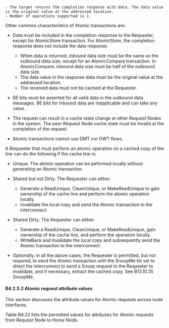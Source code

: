     - The target returns the completion response with data. The data value is the original value at the addressed location.
    - Number of operations supported is 1.

Other common characteristics of Atomic transactions are:

- Data must be included in the completion response to the Requester, except for AtomicStore transaction. For AtomicStore, the completion response does not include the data response.

    - When data is returned, inbound data size must be the same as the outbound data size, except for an AtomicCompare transaction. In AtomicCompare, inbound data size must be half of the outbound data size.
    - The data value in the response data must be the original value at the addressed location.
    - The received data must not be cached at the Requester.

- BE bits must be asserted for all valid data in the outbound data messages. BE bits for inbound data are inapplicable and can take any value.
- The request can result in a cache state change at other Request Nodes in the system. The peer Request Node cache state must be Invalid at the completion of the request.
- Atomic transactions cannot use DMT nor DWT flows.

A Requester that must perform an atomic operation on a cached copy of the line can do the following if the cache line is:

- Unique. The atomic operation can be peformed locally without generating an Atomic transaction.
- Shared but not Dirty. The Requester can either:

    - Generate a ReadUnique, CleanUnique, or MakeReadUnique to gain ownership of the cache line and perform the atomic operation locally.
    - Invalidate the local copy and send the Atomic transaction to the interconnect.

- Shared Dirty. The Requester can either:

    - Generate a ReadUnique, CleanUnique, or MakeReadUnique, gain ownership of the cache line, and perform the operation locally.
    - WriteBack and Invalidate the local copy and subsequently send the Atomic transaction to the interconnect.

- Optionally, in all the above cases, the Requester is permitted, but not required, to send the Atomic transaction with the SnoopMe bit set to direct the interconnect to send a Snoop request to the Requester to invalidate, and if necessary, extract the cached copy. See B13.10.35 SnoopMe.

#### B4.2.5.2 Atomic request attribute values

This section discusses the attribute values for Atomic requests across node interfaces.

Table B4.22 lists the permitted values for attributes for Atomic requests from Request Node to Home Node.